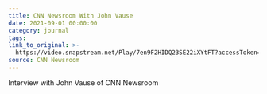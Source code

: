 ```yaml
---
title: CNN Newsroom With John Vause
date: 2021-09-01 00:00:00
category: journal
tags:
link_to_original: >-
  https://video.snapstream.net/Play/7en9F2HIDQ23SE22iXYtFT?accessToken=cveilq8yfuk8f
source: CNN Newsroom
---
```

Interview with John Vause of CNN Newsroom
